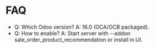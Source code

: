 # FAQ

- Q: Which Odoo version? A: 16.0 (OCA/OCB packaged).
- Q: How to enable? A: Start server with --addon sale_order_product_recommendation or install in UI.
